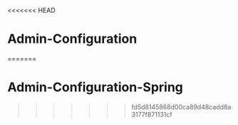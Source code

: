 <<<<<<< HEAD
# Admin-Configuration
=======
# Admin-Configuration-Spring
>>>>>>> fd5d8145868d00ca89d48cadd8a3177f871131cf
